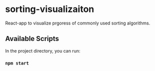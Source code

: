 # sorting-visualizaiton

React-app to visualize prgoress of commonly used sorting algorithms.

## Available Scripts

In the project directory, you can run:

### `npm start`
